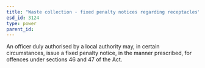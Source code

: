 ```yaml
---
title: "Waste collection - fixed penalty notices regarding receptacles"
esd_id: 3124
type: power
parent_id:  
---
```


An officer duly authorised by a local authority may, in certain circumstances, issue a fixed penalty notice, in the manner prescribed, for offences under sections 46 and 47 of the Act.


